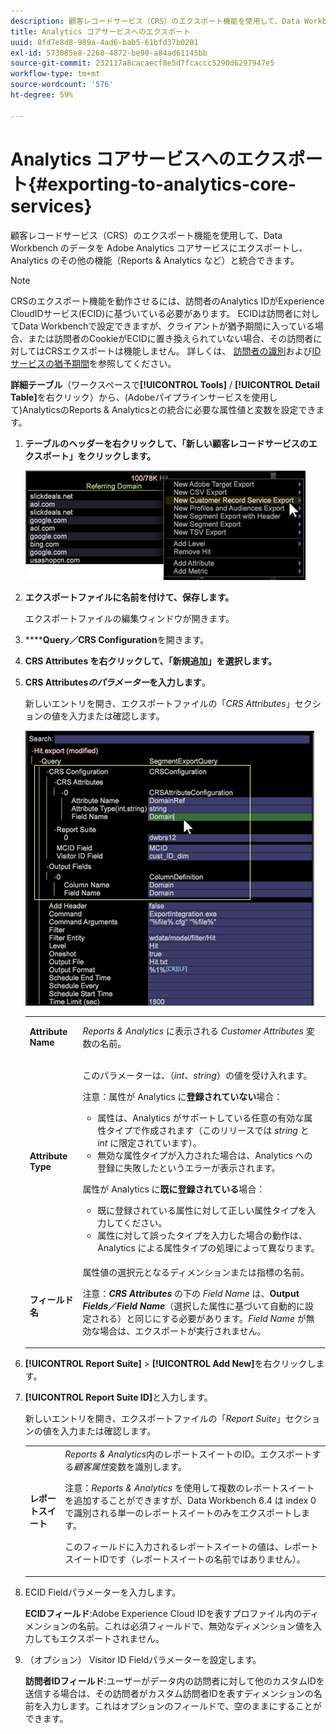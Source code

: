 ```yaml
---
description: 顧客レコードサービス（CRS）のエクスポート機能を使用して、Data Workbench のデータを Adobe Analytics コアサービスにエクスポートし、Analytics のその他の機能（Reports & Analytics など）と統合できます。
title: Analytics コアサービスへのエクスポート
uuid: 8fd7e8d8-989a-4ad6-bab5-61bfd37b0201
exl-id: 573085e8-2260-4872-be90-a84ad61145bb
source-git-commit: 232117a8cacaecf8e5d7fcaccc5290d6297947e5
workflow-type: tm+mt
source-wordcount: '576'
ht-degree: 59%

---
```


# Analytics コアサービスへのエクスポート{#exporting-to-analytics-core-services}

顧客レコードサービス（CRS）のエクスポート機能を使用して、Data Workbench のデータを Adobe Analytics コアサービスにエクスポートし、Analytics のその他の機能（Reports &amp; Analytics など）と統合できます。

>[!NOTE]
>
>CRSのエクスポート機能を動作させるには、訪問者のAnalytics IDがExperience CloudIDサービス(ECID)に基づいている必要があります。 ECIDは訪問者に対してData Workbenchで設定できますが、クライアントが猶予期間に入っている場合、または訪問者のCookieがECIDに置き換えられていない場合、その訪問者に対してはCRSエクスポートは機能しません。 詳しくは、 [訪問者の識別](https://experienceleague.adobe.com/docs/analytics/export/analytics-data-feed/data-feed-contents/datafeeds-visid.html)および[IDサービスの猶予期間](https://experienceleague.adobe.com/docs/id-service/using/reference/analytics-reference/grace-period.html)を参照してください。

**詳細テーブル**（ワークスペースで&#x200B;**[!UICONTROL Tools]** / **[!UICONTROL Detail Table]**&#x200B;を右クリック）から、(Adobeパイプラインサービスを使用して)AnalyticsのReports &amp; Analyticsとの統合に必要な属性値と変数を設定できます。

1. **テーブルのヘッダーを右クリックして、「新しい顧客レコードサービスのエクスポート」をクリックします。**

   ![](assets/6_4_CRS.png)

1. **エクスポートファイルに名前を付けて、保存します。**

   エクスポートファイルの編集ウィンドウが開きます。

1. ******Query／CRS Configuration**&#x200B;を開きます。
1. **CRS Attributes を右クリックして、「新規追加」を選択します。**
1. **CRS Attributes*****のパラメーター*****を入力します**。

   新しいエントリを開き、エクスポートファイルの「*CRS Attributes*」セクションの値を入力または確認します。

   ![](assets/6_4_CRS1.png)

   <table id="table_8156A2C66C0E41D381C31F1082CCA479"> 
    <tbody> 
      <tr> 
      <td colname="col1"> <p><b>Attribute Name</b> </p> </td> 
      <td colname="col2"><i>Reports &amp; Analytics</i> に表示される <i>Customer Attributes</i> 変数の名前。 </td> 
      </tr> 
      <tr> 
      <td colname="col1"><b>Attribute Type</b> </td> 
      <td colname="col2"> <p>このパラメーターは、（<i>int</i>、<i>string</i>）の値を受け入れます。 </p> <p>注意：属性が Analytics に<b>登録されていない</b>場合： <p> 
      <ul id="ul_B77BF6FDA3FB4F1BBF9380C2FD938270"> 
       <li id="li_3D099456AF6B4103B227D841C81AB936">属性は、Analytics がサポートしている任意の有効な属性タイプで作成されます（このリリースでは <i>string</i> と <i>int</i> に限定されています）。 </li> 
       <li id="li_EA1DBDB2E6BE49278C6CD6A5503EDC8A">無効な属性タイプが入力された場合は、Analytics への登録に失敗したというエラーが表示されます。 </li> 
      </ul> </p> <p>属性が Analytics に<b>既に登録されている</b>場合： </p> <p> 
      <ul id="ul_16415B639F1C49A5AE9932C128184171"> 
       <li id="li_83C90D44FE5C4D979DEA786660C7F3EC">既に登録されている属性に対して正しい属性タイプを入力してください。 </li> 
       <li id="li_02C5024E335C4C59B4F7B0084232CC24">属性に対して誤ったタイプを入力した場合の動作は、Analytics による属性タイプの処理によって異なります。 </li> 
      </ul> </p> </p> </td> 
      </tr> 
      <tr> 
      <td colname="col1"> <p><b>フィールド名</b> </p> </td> 
      <td colname="col2">属性値の選択元となるディメンションまたは指標の名前。 <p>注意：<i><b>CRS Attributes</b></i> の下の <i>Field Name</i> は、<b>Output<i> Fields</i>／<i>Field Name</i></b>（選択した属性に基づいて自動的に設定される）と同じにする必要があります。<i>Field Name</i> が無効な場合は、エクスポートが実行されません。 </p> </td> 
      </tr> 
    </tbody> 
   </table>

1. **[!UICONTROL Report Suite]** > **[!UICONTROL Add New]**&#x200B;を右クリックします。
1. **[!UICONTROL Report Suite ID]**&#x200B;と入力します。

   新しいエントリを開き、エクスポートファイルの「*Report Suite*」セクションの値を入力または確認します。

   <table id="table_A3279CADB74C441DA2E062E2123CE9D4"> 
    <tbody> 
      <tr> 
      <td colname="col1"><b>レポートスイート</b> </td> 
      <td colname="col2"><i>Reports &amp; Analytics</i>内のレポートスイートのID。エクスポートする<i>顧客属性</i>変数を識別します。 <p> <p>注意：<i>Reports &amp; Analytics</i> を使用して複数のレポートスイートを追加することができますが、Data Workbench 6.4 は index 0<i></i> で識別される単一のレポートスイートのみをエクスポートします。 <p>このフィールドに入力されるレポートスイートの値は、レポートスイートIDです（レポートスイートの名前ではありません）。 </p> </p> </p> </td> 
      </tr> 
    </tbody> 
   </table>

1. ECID Fieldパラメーターを入力します。

   **ECIDフィールド**:Adobe Experience Cloud IDを表すプロファイル内のディメンションの名前。これは必須フィールドで、無効なディメンション値を入力してもエクスポートされません。

1. （オプション） Visitor ID Fieldパラメーターを設定します。

   **訪問者IDフィールド**:ユーザーがデータ内の訪問者に対して他のカスタムIDを送信する場合は、その訪問者がカスタム訪問者IDを表すディメンションの名前を入力します。これはオプションのフィールドで、空のままにすることができます。
